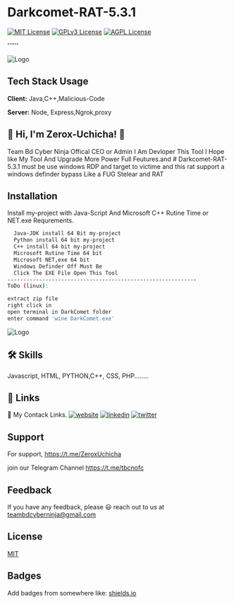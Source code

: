 # Darkcomet-RAT-5.3.1


[![MIT License](https://img.shields.io/badge/License-MIT-green.svg)](https://choosealicense.com/licenses/mit/)
[![GPLv3 License](https://img.shields.io/badge/License-GPL%20v3-yellow.svg)](https://opensource.org/licenses/)
[![AGPL License](https://img.shields.io/badge/license-AGPL-blue.svg)](http://www.gnu.org/licenses/agpl-3.0)


''''''

![Logo](https://h.top4top.io/p_3226cpjpk1.jpg)




## Tech Stack Usage

**Client:** Java,C++,Malicious-Code

**Server:** Node, Express,Ngrok,proxy



## 🚀 Hi, I'm Zerox-Uchicha! 👋
Team Bd Cyber Ninja Offical CEO or Admin I Am Devloper This Tool I Hope like My Tool And Upgrade More Power Full Feutures.and # Darkcomet-RAT-5.3.1 must be use windows RDP and target to victime and this rat support a windows definder bypass Like a FUG Stelear and RAT



## Installation

Install my-project with Java-Script And Microsoft C++ Rutine Time or NET.exe Requrements.

```bash
  Java-JDK install 64 Bit my-project
  Python install 64 bit my-project
  C++ install 64 bit my-project
  Microsoft Rutine Time 64 bit 
  Microsoft NET,exe 64 bit
  Windows Definder Off Must Be
  Click The EXE File Open This Tool
------------------------------------------------------------
ToDo (linux):

extract zip file
right click in
open terminal in DarkComet folder
enter command 'wine DarkComet.exe'


```
    
![Logo](https://h.top4top.io/p_3226cpjpk1.jpg)







## 🛠 Skills
Javascript, HTML, PYTHON,C++, CSS, PHP........


## 🔗 Links
🔗 My Contack Links.
[![website](https://img.shields.io/badge/my_website-000?style=for-the-badge&logo=ko-fi&logoColor=white)](https://aliffreelancer.website2.me//)
[![linkedin](https://img.shields.io/badge/linkedin-0A66C2?style=for-the-badge&logo=linkedin&logoColor=white)](www.linkedin.com/in/ah-alif-hassan-joy-61966b256/)
[![twitter](https://img.shields.io/badge/twitter-1DA1F2?style=for-the-badge&logo=twitter&logoColor=white)](https://twitter.com/ahalifhassanjoy/)

## Support

For support, https://t.me/ZeroxUchicha 



 join our Telegram Channel https://t.me/tbcnofc


## Feedback

If you have any feedback, please 😃️ reach out to us at teambdcyberninja@gmail.com

## License

[MIT](https://choosealicense.com/licenses/mit/)

## Badges

Add badges from somewhere like: [shields.io](https://shields.io/)

